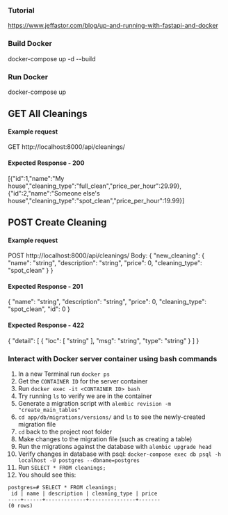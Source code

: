### Tutorial
https://www.jeffastor.com/blog/up-and-running-with-fastapi-and-docker


### Build Docker
docker-compose up -d --build

### Run Docker
docker-compose up

## GET All Cleanings
#### Example request
GET http://localhost:8000/api/cleanings/

#### Expected Response - 200
[{"id":1,"name":"My house","cleaning_type":"full_clean","price_per_hour":29.99},{"id":2,"name":"Someone else's house","cleaning_type":"spot_clean","price_per_hour":19.99}]

## POST Create Cleaning
#### Example request
POST http://localhost:8000/api/cleanings/
Body: {
  "new_cleaning": {
    "name": "string",
    "description": "string",
    "price": 0,
    "cleaning_type": "spot_clean"
  }
}

#### Expected Response - 201
{
  "name": "string",
  "description": "string",
  "price": 0,
  "cleaning_type": "spot_clean",
  "id": 0
}
#### Expected Response - 422
{
  "detail": [
    {
      "loc": [
        "string"
      ],
      "msg": "string",
      "type": "string"
    }
  ]
}

### Interact with Docker server container using bash commands
1. In a new Terminal run `docker ps`
1. Get the `CONTAINER ID` for the server container
1. Run `docker exec -it <CONTAINER ID> bash`
1. Try running `ls` to verify we are in the container
1. Generate a migration script with `alembic revision -m "create_main_tables"`
1. `cd app/db/migrations/versions/` and `ls` to see the newly-created migration file
1. `cd` back to the project root folder
1. Make changes to the migration file (such as creating a table)
1. Run the migrations against the database with `alembic upgrade head`
1. Verify changes in database with psql: `docker-compose exec db psql -h localhost -U postgres --dbname=postgres`
1. Run `SELECT * FROM cleanings;`
1. You should see this:
```
postgres=# SELECT * FROM cleanings;
 id | name | description | cleaning_type | price 
----+------+-------------+---------------+-------
(0 rows)
```

